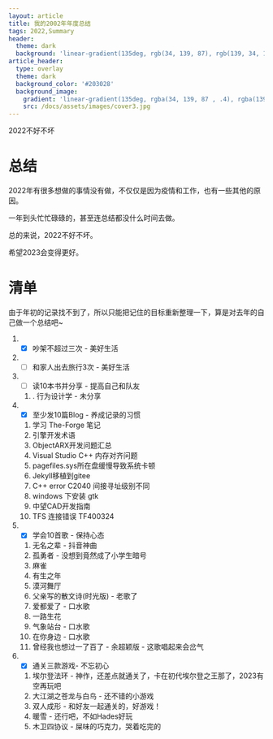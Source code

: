 ```yaml
---
layout: article
title: 我的2002年年度总结
tags: 2022,Summary
header:
  theme: dark
  background: 'linear-gradient(135deg, rgb(34, 139, 87), rgb(139, 34, 139))'
article_header:
  type: overlay
  theme: dark
  background_color: '#203028'
  background_image:
    gradient: 'linear-gradient(135deg, rgba(34, 139, 87 , .4), rgba(139, 34, 139, .4))'
    src: /docs/assets/images/cover3.jpg
---
```

2022不好不坏
<!--more-->
# 总结

2022年有很多想做的事情没有做，不仅仅是因为疫情和工作，也有一些其他的原因。

一年到头忙忙碌碌的，甚至连总结都没什么时间去做。

总的来说，2022不好不坏。

希望2023会变得更好。

# 清单
由于年初的记录找不到了，所以只能把记住的目标重新整理一下，算是对去年的自己做一个总结吧~

1. - [x] 吵架不超过三次 - 美好生活
2. - [ ] 和家人出去旅行3次 - 美好生活
3. - [ ] 读10本书并分享 - 提高自己和队友
   1. . 行为设计学 - 未分享
4. - [x] 至少发10篇Blog - 养成记录的习惯
   1. 学习 The-Forge 笔记
   2. 引擎开发术语
   3. ObjectARX开发问题汇总
   4. Visual Studio C++ 内存对齐问题
   5. pagefiles.sys所在盘缓慢导致系统卡顿
   6. Jekyll移植到gitee
   7. C++ error C2040 间接寻址级别不同
   8. windows 下安装 gtk
   9. 中望CAD开发指南
   10. TFS 连接错误 TF400324
5. - [x] 学会10首歌 - 保持心态
   1. 无名之辈 - 抖音神曲
   2. 孤勇者 - 没想到竟然成了小学生暗号
   3. 麻雀
   4. 有生之年
   5. 漠河舞厅
   6. 父亲写的散文诗(时光版) - 老歌了
   7. 爱都爱了 - 口水歌
   8. 一路生花
   9. 气象站台 - 口水歌
   10. 在你身边 - 口水歌
   11. 曾经我也想过一了百了 - 余超颖版 - 这歌唱起来会岔气
6. - [x] 通关三款游戏- 不忘初心
   1. 埃尔登法环 - 神作，还差点就通关了，卡在初代埃尔登之王那了，2023有空再玩吧
   2.  大江湖之苍龙与白鸟 - 还不错的小游戏
   3. 双人成形 - 和好友一起通关的，好游戏！
   4. 暖雪 - 还行吧，不如Hades好玩
   5. 木卫四协议 - 屎味的巧克力，哭着吃完的

